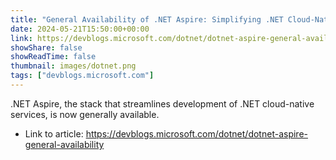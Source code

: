 ```yaml
---
title: "General Availability of .NET Aspire: Simplifying .NET Cloud-Native Development"
date: 2024-05-21T15:50:00+00:00
link: https://devblogs.microsoft.com/dotnet/dotnet-aspire-general-availability
showShare: false
showReadTime: false
thumbnail: images/dotnet.png
tags: ["devblogs.microsoft.com"]
---
```

.NET Aspire, the stack that streamlines development of .NET cloud-native services, is now generally available.

- Link to article: https://devblogs.microsoft.com/dotnet/dotnet-aspire-general-availability
